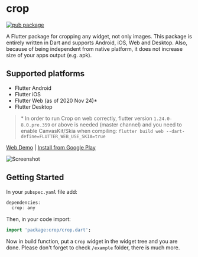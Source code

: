
# crop
[![pub package](https://img.shields.io/pub/v/crop.svg)](https://pub.dartlang.org/packages/crop)

A Flutter package for cropping any widget, not only images. This package is entirely written in Dart and supports Android, iOS, Web and Desktop. Also, because of being independent from native platform, it does not increase size of your apps output (e.g. apk). 

## Supported platforms

* Flutter Android
* Flutter iOS
* Flutter Web (as of 2020 Nov 24)*
* Flutter Desktop

> \* In order to run Crop on web correctly, flutter version
> `1.24.0-8.0.pre.359` or above is needed (master channel) and you need
> to enable CanvasKit/Skia when compiling: `flutter build web
> --dart-define=FLUTTER_WEB_USE_SKIA=true`

[Web Demo](https://xclud.github.io/flutter_crop/) | [Install from Google Play](https://play.google.com/store/apps/details?id=dev.pub.crop.app)

![Screenshot](docs/screenshot01.png)

## Getting Started

In your `pubspec.yaml` file add:

```dart
dependencies:
  crop: any
```
Then, in your code import:
```dart
import 'package:crop/crop.dart';
```
Now in build function, put a `Crop` widget in the widget tree and you are done. Please don't forget to check ```/example``` folder, there is much more.
